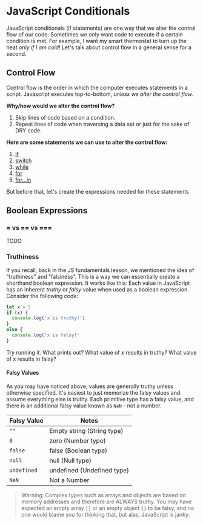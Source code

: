 # JavaScript Conditionals

JavaScript conditionals (if statements) are one way that we alter the control flow of our code. Sometimes we only want code to execute if a certain condition is met. For example, I want my smart thermostat to turn up the heat _only if I am cold_! Let's talk about control flow in a general sense for a second.

## Control Flow

Control flow is the order in which the computer executes statements in a script. Javascript executes top-to-bottom, _unless we alter the control flow_.

**Why/how would we alter the control flow?**

1. Skip lines of code based on a condition.
1. Repeat lines of code when traversing a data set or just for the sake of DRY code.

**Here are some statements we can use to alter the control flow:**

1. [if](https://developer.mozilla.org/en-US/docs/Web/JavaScript/Reference/Statements/if...else)
1. [switch](https://developer.mozilla.org/en-US/docs/Web/JavaScript/Reference/Statements/switch)
1. [while](https://developer.mozilla.org/en-US/docs/Web/JavaScript/Reference/Statements/while)
1. [for](https://developer.mozilla.org/en-US/docs/Web/JavaScript/Reference/Statements/for)
1. [for...in](https://developer.mozilla.org/en-US/docs/Web/JavaScript/Reference/Statements/for...in)

But before that, let's create the expressions needed for these statements

## Boolean Expressions

### = vs == vs === 

TODO

### Truthiness

If you recall, back in the JS fundamentals lesson, we mentioned the idea of "truthiness" and "falsiness". This is a way we can essentially create a shorthand boolean expression. It works like this: Each value in JavaScript has an inherent _truthy_ or _falsy_ value when used as a boolean expression. Consider the following code:

```js
let x = 5
if (x) {
  console.log('x is truthy!')
}
else {
  console.log('x is falsy!'
}
```

Try running it. What prints out? What value of x results in truthy? What value of x results in falsy?

#### Falsy Values

As you may have noticed above, values are generally truthy unless otherwise specified. It's easiest to just memorize the falsy values and assume everything else is truthy. Each primitive type has a falsy value, and there is an additional falsy value known as `NaN` - not a number.

| Falsy Value | Notes |
| -------- | ----------------- |
| `""` | Empty string (String type) |
| `0` | zero (Number type) |
| `false` | false (Boolean type) |
| `null` | null (Null type) |
| `undefined` | undefined (Undefined type) |
| `NaN` | Not a Number |

> Warning: Complex types such as arrays and objects are based on memory addresses and therefore are ALWAYS truthy. You may have expected an empty array `[]` or an empty object `{}` to be falsy, and no one would blame you for thinking that, but alas, JavaScript is janky.

